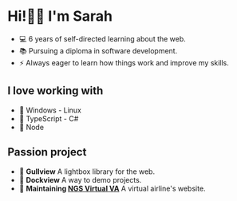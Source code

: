 # Hi!👋🏼 I'm Sarah

- 💻 6 years of self-directed learning about the web.
- 📚 Pursuing a diploma in software development.
- ⚡ Always eager to learn how things work and improve my skills.

## I love working with
- 💖 Windows - Linux 
- 💖 TypeScript - C#
- 💖 Node

## Passion project
- 🚧 **Gullview** A lightbox library for the web.
- 🚧 **Dockview** A way to demo projects. 
- 🔧 **Maintaining [NGS Virtual VA](https://flyngsvirtual.com)** A virtual airline's website.
